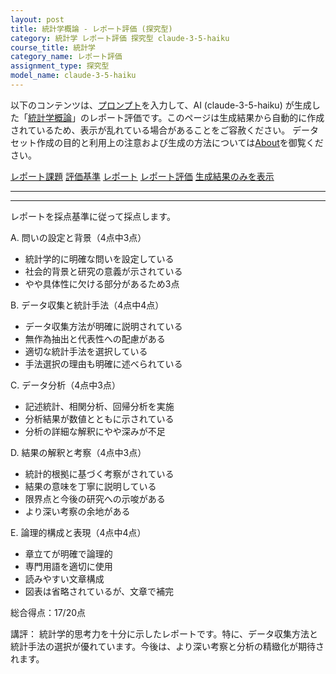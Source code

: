 ```yaml
---
layout: post
title: 統計学概論 - レポート評価 (探究型)
category: 統計学 レポート評価 探究型 claude-3-5-haiku
course_title: 統計学
category_name: レポート評価
assignment_type: 探究型
model_name: claude-3-5-haiku
---
```


以下のコンテンツは、[プロンプト](http://127.0.0.1:8000/generated/統計学/claude-3-5-haiku/prompt_レポート評価-探究型.md)を入力して、AI (claude-3-5-haiku) が生成した「[統計学概論](/contents/統計学/)」のレポート評価です。このページは生成結果から自動的に作成されているため、表示が乱れている場合があることをご容赦ください。
データセット作成の目的と利用上の注意および生成の方法については[About](/About)を御覧ください。

[レポート課題](../レポート課題-探究型)
[評価基準](../評価基準-探究型)
[レポート](../レポート-探究型)
[レポート評価](../レポート評価-探究型)
[生成結果のみを表示](http://127.0.0.1:8000/generated/統計学/claude-3-5-haiku/レポート評価-探究型.md)
  

***
***
  
レポートを採点基準に従って採点します。

A. 問いの設定と背景（4点中3点）
- 統計学的に明確な問いを設定している
- 社会的背景と研究の意義が示されている
- やや具体性に欠ける部分があるため3点

B. データ収集と統計手法（4点中4点）
- データ収集方法が明確に説明されている
- 無作為抽出と代表性への配慮がある
- 適切な統計手法を選択している
- 手法選択の理由も明確に述べられている

C. データ分析（4点中3点）
- 記述統計、相関分析、回帰分析を実施
- 分析結果が数値とともに示されている
- 分析の詳細な解釈にやや深みが不足

D. 結果の解釈と考察（4点中3点）
- 統計的根拠に基づく考察がされている
- 結果の意味を丁寧に説明している
- 限界点と今後の研究への示唆がある
- より深い考察の余地がある

E. 論理的構成と表現（4点中4点）
- 章立てが明確で論理的
- 専門用語を適切に使用
- 読みやすい文章構成
- 図表は省略されているが、文章で補完

総合得点：17/20点

講評：
統計学的思考力を十分に示したレポートです。特に、データ収集方法と統計手法の選択が優れています。今後は、より深い考察と分析の精緻化が期待されます。
